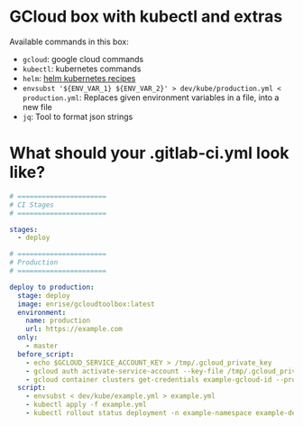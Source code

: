 # GCloud box with kubectl and extras

Available commands in this box:

- `gcloud`: google cloud commands
- `kubectl`: kubernetes commands
- `helm`: [helm kubernetes recipes](https://github.com/helm/helm)
- `envsubst '${ENV_VAR_1} ${ENV_VAR_2}' > dev/kube/production.yml < production.yml`: Replaces given environment variables in a file, into a new file
- `jq`: Tool to format json strings

# What should your .gitlab-ci.yml look like?

```yml
# ======================
# CI Stages
# ======================

stages:
  - deploy

# ======================
# Production
# ======================

deploy to production:
  stage: deploy
  image: enrise/gcloudtoolbox:latest
  environment:
    name: production
    url: https://example.com
  only:
    - master
  before_script:
    - echo $GCLOUD_SERVICE_ACCOUNT_KEY > /tmp/.gcloud_private_key
    - gcloud auth activate-service-account --key-file /tmp/.gcloud_private_key
    - gcloud container clusters get-credentials example-gcloud-id --project example-project --zone europe-example
  script:
    - envsubst < dev/kube/example.yml > example.yml
    - kubectl apply -f example.yml
    - kubectl rollout status deployment -n example-namespace example-deployment-name
```
